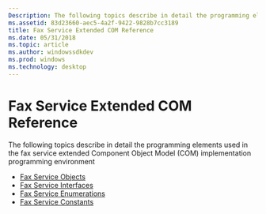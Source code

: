 ```yaml
---
Description: The following topics describe in detail the programming elements used in the fax service extended Component Object Model (COM) implementation programming environment
ms.assetid: 83d23660-aec5-4a2f-9422-9828b7cc3189
title: Fax Service Extended COM Reference
ms.date: 05/31/2018
ms.topic: article
ms.author: windowssdkdev
ms.prod: windows
ms.technology: desktop
---
```


# Fax Service Extended COM Reference

The following topics describe in detail the programming elements used in the fax service extended Component Object Model (COM) implementation programming environment

-   [Fax Service Objects](-mfax-fax-service-objects.md)
-   [Fax Service Interfaces](-mfax-fax-service-interfaces.md)
-   [Fax Service Enumerations](-mfax-fax-service-enumerations.md)
-   [Fax Service Constants](-mfax-fax-service-constants.md)

 

 



